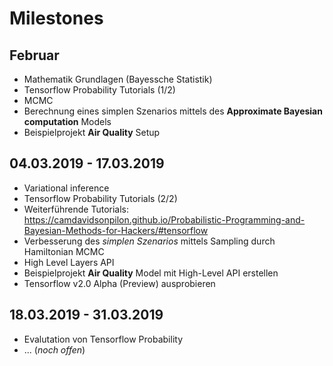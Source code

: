 # Milestones

## Februar

- Mathematik Grundlagen (Bayessche Statistik)
- Tensorflow Probability Tutorials (1/2)
- MCMC
- Berechnung eines simplen Szenarios mittels des **Approximate Bayesian computation** Models
- Beispielprojekt **Air Quality** Setup

## 04.03.2019 - 17.03.2019

- Variational inference
- Tensorflow Probability Tutorials (2/2)
- Weiterführende Tutorials: https://camdavidsonpilon.github.io/Probabilistic-Programming-and-Bayesian-Methods-for-Hackers/#tensorflow
- Verbesserung des _simplen Szenarios_ mittels Sampling durch Hamiltonian MCMC
- High Level Layers API
- Beispielprojekt **Air Quality** Model mit High-Level API erstellen
- Tensorflow v2.0 Alpha (Preview) ausprobieren

## 18.03.2019 - 31.03.2019

- Evalutation von Tensorflow Probability
- ... (_noch offen_)
